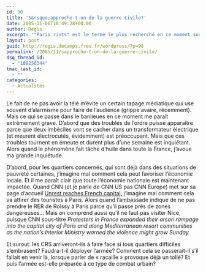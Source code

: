 ```yaml
---
id: 90
title: 'S&rsquo;approche-t-on de la guerre civile?'
date: 2005-11-06T18:49:28+00:00
author: Régis
excerpt: '"Paris riots" est le terme le plus recherché en ce moment sur <a href="http://www.technorati.com/">Technorati</a>. Les émeutes font visiblement une excellente publicité pour la France.'
layout: post
guid: http://regis.decamps.free.fr/wordpress/?p=90
permalink: /2005/11/sapproche-t-on-de-la-guerre-civile/
dsq_thread_id:
  - "189256344"
tmac_last_id:
  - ""
categories:
  - Actualités
---
```

Le fait de ne pas avoir la télé m&rsquo;évite un certain tapage médiatique qui use souvent d&rsquo;alarmisme pour faire de l&rsquo;audience (grippe avaire, récemment). Mais ce qui se passe dans le banlieues en ce moment me paraît extrêmement grave. D&rsquo;abord que des troubles de l&rsquo;ordre puisse apparaître parce que deux imbéciles vont se cacher dans un transformateur électrique (et meurent électrocutés, évidemment) est préoccupant. Mais que ces troubles tournent en émeute et durent plus d&rsquo;une semaine est inquiétant. Alors quand le phénomène fait tâche d&rsquo;huile dans toute la France, j&rsquo;avoue ma grande inquiétude.

D&rsquo;abord, pour les quartiers concernés, qui sont déjà dans des situations de pauvreté certaines, j&rsquo;imagine mal comment cela peut favoriser l&rsquo;économie locale. Et il me paraît clair que toute l&rsquo;économie nationale est maintenant impactée. Quand CNN (et je parle de CNN US pas CNN Europe) met sur sa page d&rsquo;accueil [Unrest reaches French capital](http://www.cnn.com/2005/WORLD/europe/11/06/france.riots/index.html), j&rsquo;imagine mal comment cela va attirer des touristes à Paris. Alors quand l&rsquo;ambassade indique de ne pas prendre le RER de Roissy à Paris parce qu&rsquo;il passe près de zones dangereuses&#8230; Mais on comprend aussi qu&rsquo;il ne faut pas visiter Nice, puisque CNN sous-titre _Protesters in France expanded their arson rampage into the capital city of Paris and along Mediterranean resort communities as the nation&rsquo;s Interior Ministry warned the violence might grow Sunday._

Et surout: les CRS arriveront-ils à faire face si tous quartiers difficiles s&#8217;embrasent? Faudra-t-il déployer l&rsquo;armée? Comment cela se passerait-il s&rsquo;il fallait en venir là, lorsque parler de « racaille » provoque déjà un tollé? Et puis l&rsquo;armée est-elle préparée à ce type de combat urbain?